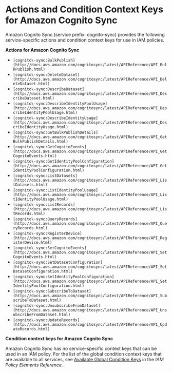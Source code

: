 # Actions and Condition Context Keys for Amazon Cognito Sync<a name="list_cognito-sync"></a>

Amazon Cognito Sync \(service prefix: cognito\-sync\) provides the following service\-specific actions and condition context keys for use in IAM policies\.

**Actions for Amazon Cognito Sync**
+ `[cognito\-sync:BulkPublish](http://docs.aws.amazon.com/cognitosync/latest/APIReference/API_BulkPublish.html)`
+ `[cognito\-sync:DeleteDataset](http://docs.aws.amazon.com/cognitosync/latest/APIReference/API_DeleteDataset.html)`
+ `[cognito\-sync:DescribeDataset](http://docs.aws.amazon.com/cognitosync/latest/APIReference/API_DescribeDataset.html)`
+ `[cognito\-sync:DescribeIdentityPoolUsage](http://docs.aws.amazon.com/cognitosync/latest/APIReference/API_DescribeIdentityPoolUsage.html)`
+ `[cognito\-sync:DescribeIdentityUsage](http://docs.aws.amazon.com/cognitosync/latest/APIReference/API_DescribeIdentityUsage.html)`
+ `[cognito\-sync:GetBulkPublishDetails](http://docs.aws.amazon.com/cognitosync/latest/APIReference/API_GetBulkPublishDetails.html)`
+ `[cognito\-sync:GetCognitoEvents](http://docs.aws.amazon.com/cognitosync/latest/APIReference/API_GetCognitoEvents.html)`
+ `[cognito\-sync:GetIdentityPoolConfiguration](http://docs.aws.amazon.com/cognitosync/latest/APIReference/API_GetIdentityPoolConfiguration.html)`
+ `[cognito\-sync:ListDatasets](http://docs.aws.amazon.com/cognitosync/latest/APIReference/API_ListDatasets.html)`
+ `[cognito\-sync:ListIdentityPoolUsage](http://docs.aws.amazon.com/cognitosync/latest/APIReference/API_ListIdentityPoolUsage.html)`
+ `[cognito\-sync:ListRecords](http://docs.aws.amazon.com/cognitosync/latest/APIReference/API_ListRecords.html)`
+ `[cognito\-sync:QueryRecords](http://docs.aws.amazon.com/cognitosync/latest/APIReference/API_QueryRecords.html)`
+ `[cognito\-sync:RegisterDevice](http://docs.aws.amazon.com/cognitosync/latest/APIReference/API_RegisterDevice.html)`
+ `[cognito\-sync:SetCognitoEvents](http://docs.aws.amazon.com/cognitosync/latest/APIReference/API_SetCognitoEvents.html)`
+ `[cognito\-sync:SetDatasetConfiguration](http://docs.aws.amazon.com/cognitosync/latest/APIReference/API_SetDatasetConfiguration.html)`
+ `[cognito\-sync:SetIdentityPoolConfiguration](http://docs.aws.amazon.com/cognitosync/latest/APIReference/API_SetIdentityPoolConfiguration.html)`
+ `[cognito\-sync:SubscribeToDataset](http://docs.aws.amazon.com/cognitosync/latest/APIReference/API_SubscribeToDataset.html)`
+ `[cognito\-sync:UnsubscribeFromDataset](http://docs.aws.amazon.com/cognitosync/latest/APIReference/API_UnsubscribeFromDataset.html)`
+ `[cognito\-sync:UpdateRecords](http://docs.aws.amazon.com/cognitosync/latest/APIReference/API_UpdateRecords.html)`

**Condition context keys for Amazon Cognito Sync**

Amazon Cognito Sync has no service\-specific context keys that can be used in an IAM policy\. For the list of the global condition context keys that are available to all services, see [Available Global Condition Keys](reference_policies_condition-keys.md#AvailableKeys) in the *IAM Policy Elements Reference*\.